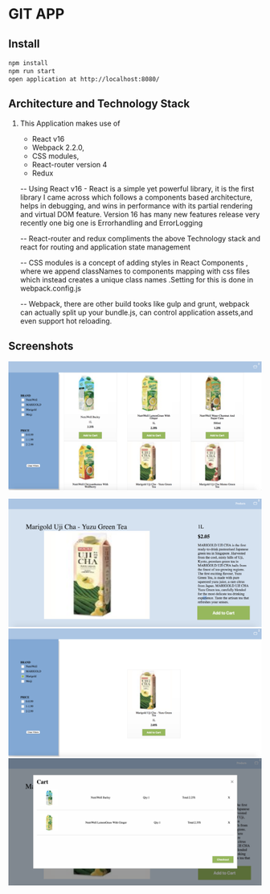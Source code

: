 # GIT APP



## Install

```
npm install
npm run start
open application at http://localhost:8080/
```

## Architecture and Technology Stack

1. This Application makes use of
      * React v16
      * Webpack 2.2.0,
      * CSS modules,
      * React-router version 4
      * Redux

      -- Using React v16 - React is a simple yet powerful library, it is the first library I came across which follows a components based architecture, helps in debugging, and wins in performance with its partial rendering and virtual DOM feature. Version 16 has many new features release very recently one big one is Errorhandling and ErrorLogging

      -- React-router and redux compliments the above Technology stack and react for routing and application state management

      -- CSS modules is a concept of adding styles in React Components , where we append classNames to components mapping with css files which instead  creates a unique class names .Setting for this is done in webpack.config.js

      -- Webpack, there are other build tooks like gulp and grunt, webpack can actually split up your bundle.js, can control application assets,and even support hot reloading.

## Screenshots
![Products](screens/productsList.png?fileviewer=file-view-default)

![Product Details](screens/productsDetail.png?fileviewer=file-view-default)
![Filtered Products](screens/filterProducts.png?fileviewer=file-view-default)
![Cart](screens/cart.png?fileviewer=file-view-default)
